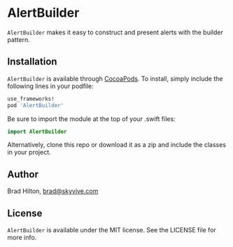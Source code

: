 # AlertBuilder

`AlertBuilder` makes it easy to construct and present alerts with the builder pattern.

## Installation

`AlertBuilder` is available through [CocoaPods](http://cocoapods.org). To install, simply include the following lines in your podfile:
```ruby
use_frameworks!
pod 'AlertBuilder'
```
Be sure to import the module at the top of your .swift files:
```swift
import AlertBuilder
```
Alternatively, clone this repo or download it as a zip and include the classes in your project.

## Author

Brad Hilton, brad@skyvive.com

## License

`AlertBuilder` is available under the MIT license. See the LICENSE file for more info.

